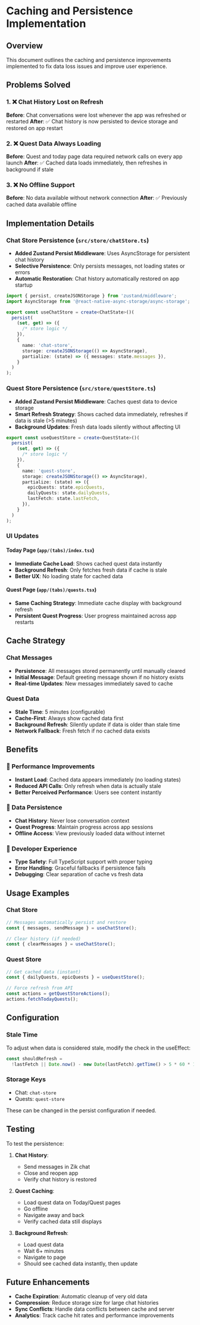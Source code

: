# Caching and Persistence Implementation

## Overview

This document outlines the caching and persistence improvements implemented to fix data loss issues and improve user experience.

## Problems Solved

### 1. ❌ Chat History Lost on Refresh

**Before**: Chat conversations were lost whenever the app was refreshed or restarted
**After**: ✅ Chat history is now persisted to device storage and restored on app restart

### 2. ❌ Quest Data Always Loading

**Before**: Quest and today page data required network calls on every app launch
**After**: ✅ Cached data loads immediately, then refreshes in background if stale

### 3. ❌ No Offline Support

**Before**: No data available without network connection
**After**: ✅ Previously cached data available offline

## Implementation Details

### Chat Store Persistence (`src/store/chatStore.ts`)

- **Added Zustand Persist Middleware**: Uses AsyncStorage for persistent chat history
- **Selective Persistence**: Only persists messages, not loading states or errors
- **Automatic Restoration**: Chat history automatically restored on app startup

```typescript
import { persist, createJSONStorage } from 'zustand/middleware';
import AsyncStorage from '@react-native-async-storage/async-storage';

export const useChatStore = create<ChatState>()(
  persist(
    (set, get) => ({
      /* store logic */
    }),
    {
      name: 'chat-store',
      storage: createJSONStorage(() => AsyncStorage),
      partialize: (state) => ({ messages: state.messages }),
    }
  )
);
```

### Quest Store Persistence (`src/store/questStore.ts`)

- **Added Zustand Persist Middleware**: Caches quest data to device storage
- **Smart Refresh Strategy**: Shows cached data immediately, refreshes if data is stale (>5 minutes)
- **Background Updates**: Fresh data loads silently without affecting UI

```typescript
export const useQuestStore = create<QuestState>()(
  persist(
    (set, get) => ({
      /* store logic */
    }),
    {
      name: 'quest-store',
      storage: createJSONStorage(() => AsyncStorage),
      partialize: (state) => ({
        epicQuests: state.epicQuests,
        dailyQuests: state.dailyQuests,
        lastFetch: state.lastFetch,
      }),
    }
  )
);
```

### UI Updates

#### Today Page (`app/(tabs)/index.tsx`)

- **Immediate Cache Load**: Shows cached quest data instantly
- **Background Refresh**: Only fetches fresh data if cache is stale
- **Better UX**: No loading state for cached data

#### Quest Page (`app/(tabs)/quests.tsx`)

- **Same Caching Strategy**: Immediate cache display with background refresh
- **Persistent Quest Progress**: User progress maintained across app restarts

## Cache Strategy

### Chat Messages

- **Persistence**: All messages stored permanently until manually cleared
- **Initial Message**: Default greeting message shown if no history exists
- **Real-time Updates**: New messages immediately saved to cache

### Quest Data

- **Stale Time**: 5 minutes (configurable)
- **Cache-First**: Always show cached data first
- **Background Refresh**: Silently update if data is older than stale time
- **Network Fallback**: Fresh fetch if no cached data exists

## Benefits

### 🚀 Performance Improvements

- **Instant Load**: Cached data appears immediately (no loading states)
- **Reduced API Calls**: Only refresh when data is actually stale
- **Better Perceived Performance**: Users see content instantly

### 💾 Data Persistence

- **Chat History**: Never lose conversation context
- **Quest Progress**: Maintain progress across app sessions
- **Offline Access**: View previously loaded data without internet

### 🔧 Developer Experience

- **Type Safety**: Full TypeScript support with proper typing
- **Error Handling**: Graceful fallbacks if persistence fails
- **Debugging**: Clear separation of cache vs fresh data

## Usage Examples

### Chat Store

```typescript
// Messages automatically persist and restore
const { messages, sendMessage } = useChatStore();

// Clear history (if needed)
const { clearMessages } = useChatStore();
```

### Quest Store

```typescript
// Get cached data (instant)
const { dailyQuests, epicQuests } = useQuestStore();

// Force refresh from API
const actions = getQuestStoreActions();
actions.fetchTodayQuests();
```

## Configuration

### Stale Time

To adjust when data is considered stale, modify the check in the useEffect:

```typescript
const shouldRefresh =
  !lastFetch || Date.now() - new Date(lastFetch).getTime() > 5 * 60 * 1000; // 5 minutes
```

### Storage Keys

- Chat: `chat-store`
- Quests: `quest-store`

These can be changed in the persist configuration if needed.

## Testing

To test the persistence:

1. **Chat History**:

   - Send messages in Zik chat
   - Close and reopen app
   - Verify chat history is restored

2. **Quest Caching**:

   - Load quest data on Today/Quest pages
   - Go offline
   - Navigate away and back
   - Verify cached data still displays

3. **Background Refresh**:
   - Load quest data
   - Wait 6+ minutes
   - Navigate to page
   - Should see cached data instantly, then update

## Future Enhancements

- **Cache Expiration**: Automatic cleanup of very old data
- **Compression**: Reduce storage size for large chat histories
- **Sync Conflicts**: Handle data conflicts between cache and server
- **Analytics**: Track cache hit rates and performance improvements
